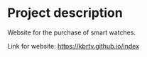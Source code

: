 # Project description
  Website for the purchase of smart watches.
  
  Link for website: https://kbrtv.github.io/index
